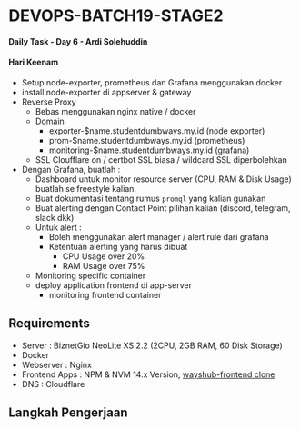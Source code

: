 # DEVOPS-BATCH19-STAGE2
#### Daily Task - Day 6 - Ardi Solehuddin

#### Hari Keenam
- Setup node-exporter, prometheus dan Grafana menggunakan docker
- install node-exporter di appserver & gateway
- Reverse Proxy
    - Bebas menggunakan nginx native / docker
    - Domain
      - exporter-$name.studentdumbways.my.id (node exporter)
      - prom-$name.studentdumbways.my.id (prometheus)
      - monitoring-$name.studentdumbways.my.id (grafana)
    - SSL Cloufflare on / certbot SSL biasa / wildcard SSL diperbolehkan
- Dengan Grafana, buatlah :
    -  Dashboard untuk monitor resource server (CPU, RAM & Disk Usage)  buatlah se freestyle kalian.
    -  Buat dokumentasi tentang rumus `promql` yang kalian gunakan
    -  Buat alerting dengan Contact Point pilihan kalian (discord, telegram, slack dkk)
    -  Untuk alert :
         - Boleh menggunakan alert manager / alert rule dari grafana
         - Ketentuan alerting yang harus dibuat
           - CPU Usage over 20%
           - RAM Usage over 75%
    -  Monitoring specific container
	 - deploy application frontend di app-server
         - monitoring frontend container

## Requirements
- Server : BiznetGio NeoLite XS 2.2 (2CPU, 2GB RAM, 60 Disk Storage)
- Docker
- Webserver : Nginx
- Frontend Apps : NPM & NVM 14.x Version, [wayshub-frontend clone](https://github.com/dumbwaysdev/wayshub-frontend)
- DNS : Cloudflare

## Langkah Pengerjaan

